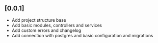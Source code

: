 ## [0.0.1]

- Add project structure base
- Add basic modules, controllers and services
- Add custom errors and changelog
- Add connection with postgres and basic configuration and migrations